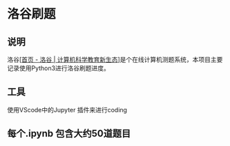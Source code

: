 # 洛谷刷题

## 说明

洛谷[[首页 - 洛谷 | 计算机科学教育新生态](https://www.luogu.com.cn/)]是个在线计算机测题系统，本项目主要记录使用Python3进行洛谷刷题进度。

## 工具

使用VScode中的Jupyter 插件来进行coding

## 每个.ipynb 包含大约50道题目